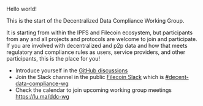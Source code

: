Hello world!

This is the start of the Decentralized Data Compliance Working Group.

It is starting from within the IPFS and Filecoin ecosystem, but participants from any and all projects and protocols are welcome to join and participate. If you are involved with decentralized and p2p data and how that meets regulatory and compliance rules as users, service providers, and other participants, this is the place for you! 
 
* Introduce yourself in the [GitHub discussions](https://github.com/orgs/DDC-WG/discussions)
* Join the Slack channel in the public [Filecoin Slack](https://filecoin.io/slack) which is [#decent-data-compliance-wg](https://filecoinproject.slack.com/archives/C04ND9YSQCS)
* Check the calendar to join upcoming working group meetings https://lu.ma/ddc-wg
